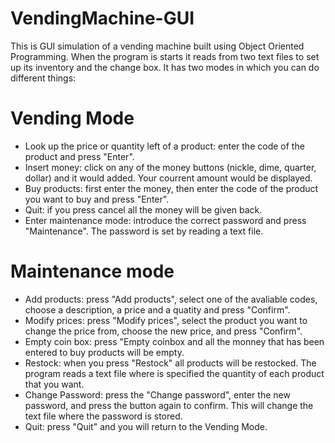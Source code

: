 # VendingMachine-GUI
This is GUI simulation of a vending machine built using Object Oriented Programming. When the program is starts it reads from two text files to set up its inventory and the change box. It has two modes in which you can do different things:

# Vending Mode
- Look up the price or quantity left of a product: enter the code of the product and press "Enter".
- Insert money: click on any of the money buttons (nickle, dime, quarter, dollar) and it would added. Your courrent amount would be displayed.
- Buy products: first enter the money, then enter the code of the product you want to buy and press "Enter".
- Quit: if you press cancel all the money will be given back.
- Enter maintenance mode: introduce the correct password and press "Maintenance". The password is set by reading a text file.
# Maintenance mode
- Add products: press "Add products", select one of the avaliable codes, choose a description, a price and a quatity and press "Confirm".
- Modify prices: press "Modify prices",  select the product you want to change the price from, choose the new price, and press "Confirm".
- Empty coin box: press "Empty coinbox and all the monney that has been entered to buy products will be empty.
- Restock: when you press "Restock" all products will be restocked. The program reads a text file where is specified the quantity of each product that you want.
- Change Password: press the "Change password", enter the new password, and press the button again to confirm. This will change the text file where the password is stored.
- Quit: press "Quit" and you will return to the Vending Mode.
